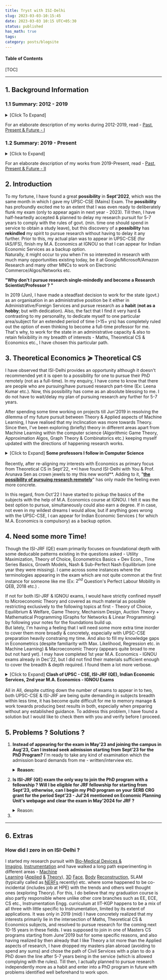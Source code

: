 ```yaml
---
title: Tryst with ISI-Delhi
slug: 2023-03-03-10:15:45
date: 2023-03-03 10:15 UTC+05:30
status: published
has_math: true
tags:
category: posts/blogsite
---
```


<h4>Table of Contents</h4>
[TOC]

---

## 1. Background Information

### 1.1 Summary: 2012 - 2019

<details>
<summary>[Click To Expand]</summary>
<p>
<img src="/images/2012-2019.png" alt></img>
<em>please open the image in a new tab for better clarity</em>
</p>
</details>

For an elaborate description of my works during 2012-2019, read - [Past, Present & Future - I](link://slug/2023-02-23-17:38:35)


### 1.2 Summary: 2019 - Present

<details>
<summary>[Click to Expand]</summary>
<p>
<img src="/images/2019%20-%20Present.png" alt></img>
<em>please open the image in a new tab for better clarity</em>
</p>
</details>

For an elaborate description of my works from 2019-Present, read - [Past, Present & Future - II](link://slug/2023-03-01-16:30:39)



## 2. Introduction 

To my fortune, I have found a great **possibility** in **Sept'2022**, which was the same month in which I gave my UPSC-CSE (Mains) Exam. The **possibility** has profoundly excited me to an extent that I was even ready to deliberately flunk my exam (only to appear again in next year - 2023). Till then, I have half-heartedly accepted & planned to delay my research pursuit for 5-7 years to comply with the rules of govt. (min. time one should spend in service to obtain a study leave), but this discovery of a **possibility** has **rekindled** my spirit to pursue research without having to delay it any further. Prior to this, my actual plan was to appear in UPSC-CSE (for IAS/IFS), finish my M.A. Economics at IGNOU so that I can appear for Indian Economic Services as a backup option.  
Naturally, it might occur to you when I'm so interested in research with much many opportunities existing today, be it at Google/Microsoft/Amazon Research and many other MNCs to work on Electronic Commerce/Algos/Networks etc. 

**"Why don't I pursue research single-mindedly and become a Research Scientist/Professor ? "** 

In 2019 (Jun), I have made a steadfast decision to work for the state (govt.) as an organisation in an administrative position be it either in Administrative/Foreign Services and pursue research as a **habit** (**not as a hobby**; but with dedication). Also, the fact that I find it very hard & contrasting to my personality, to dedicate myself to one particular area/subject for an extended period of time (>15+ yrs) has completely ruled out the option of even thinking to become a full-time professor for me. That's why, to work for the state in an administrative capacity & also to retain felixibility in my breadth of interests - Maths, Theoretical CS & Economics etc., I have chosen this particular path.   
  
## 3. Theoretical Economics $\succcurlyeq$ Theoretical CS

I have observed that ISI-Delhi provides an opportunity although it doesn't recommended yet it is open to a possibility for one to pursue their PhD remotely (not as a full-time). In my enquiry, I have come to know that there are people who are pursuing/have pursued research part-time (Ex: Leena Kumar etc.). Now, this possibility has come as an absolute blessing to me. I do not have to wait/delay my plan of pursuing research any further for 5-7 years.   

After spending some time working on projects till Jun'2019 in resolving the dilemma of my future pursuit between Theory & Applied aspects of Machine Learning, I have realised that my inclincation was more towards Theory. Since then, I've been exploring (briefly) theory in different areas apart from Machine Learning within the computer science (Algorithmic Game Theory, Approximation Algos, Graph Theory & Combinatorics etc.) keeping myself updated with the directions of happening research works. 
<br>
<details>
<summary> [Click to Expand] <strong>Some professors I follow in Computer Science</strong></summary>
<br>
Prahlad Harsha & Othrs. at TIFR, Siddharth Barman (Fair Division) at IISC & groups working at Google & Microsoft Research in India, U.Penn (Sampath Kannan), UW (Anna Karlin, Sebastian Beubeck, Yin-tat-Lee etc.), UCSD (UIUC (Jugal Garg, Ruta Mehta etc.), Princeton (Matt Weinberg etc.), Harvard (Madhusudhan etc.), CMU (Pradeep Ravikumar, Venkatesh Guruswami etc.) and many other groups at MIT (Constantis Daskalias etc.), Columbia (Tim Roughgarden etc.), UW-Madison (Nowak, Suchi Chawla moved to UT-Austin etc.), Stanford (Andrea Montanari, etc.) & people at many others places - UWaterloo, Toronto, Oxford, ETHZ, EPFL etc.
<br>
</details>
<br>
Recently, after re-aligning my interests with Economics as primary focus from Theoretical CS in Sept'22,  **I have found ISI-Delhi with You & Prof. Arunava Sen as crown jewels to my this new world**. Adding to it, "<ins><strong>the possibility of pursuing research remotely</strong></ins>" has only made the feeling even more concrete. 

In this regard, from Oct'22 I have started to pickup the basics of the subjects with the help of M.A. Economics course at IGNOU. I felt it was the best option to pursue, simultaneously could also earn a degree. If in case, not even in my wildest dreams I would allow, but if anything goes wrong with the UPSC-CSE, I can appear for Indian Economic Services ( for which M.A. Economics is compulsory) as a backup option. 

## 4. Need some more Time! 

Though the ISI-JRF (QE) exam primarily focuses on foundational depth with some deducable patterns existing in the questions asked - Utility Maximization, Theory of Choice, Econometrics Basics + Dev Econ., Time Series Basics, Growth Models, Nash & Sub-Perfect Nash Equilibrium (one year they were missing). I came across some instances where the terminologies appearing in the exam which are not quite common at the first instance for someone like me (Ex: $2^{nd}$ Question's Perfect Labour Mobility in QEB, 2018 etc.) .

If not for both ISI-JRF & IGNOU exams, I would have strictly confined myself to Microeconomic Theory and covered as much material as possible restricting exclusively to the following topics at first - Theory of Choice, Equilibrium & Welfare, Game Theory, Mechanism Design, Auction Theory + Mathematical Programming (Graphs for Networks & Linear Programming) by following your notes for the foundations build up.  
But lately, I'm having a feeling that I will need some more extra time inorder to cover them more broadly & concretely, especially with UPSC-CSE preparation heavily constraing my time. And also to  fill my knowledge gaps in Econometrics (despite familiarity with Max. Likelihood, Regression etc. in Machine Learning) & Macroeconomic Theory (appears quite broad to me but not hard yet). I may have completed 1st year M.A. Economics - IGNOU exams already in Dec'22, but I did not find their materials sufficient enough to cover the breadth & depth required. I found them a lot more verbose.
<br>
<details>
<summary>[Click to Expand] <strong>Clash of UPSC - CSE, ISI-JRF (QE), Indian Economic Services, 2nd year M.A. Economics - IGNOU Exams </strong></summary>
<br>
UPSC-CSE being primarily a memory-based exam and me aiming for securing a top-rank in it, a major portion of my day-time gets consumed by it, in addition its Mathematics Syllabus is more wider than deeper (almost equivalent to M.Sc Level). If it is not for Mathematics & its vast syllabus (advantage is fetches more marks), UPSC-CSE would have been much easier to be done away with.
All of the exams happening around the same months is making it quite difficult for me to optimally allocate my attention & memory to obtain the best results in all. To my luck/bad-luck 2nd year M.A. Economics exams of IGNOU and Indian Economic Services are clashing with the exam dates, preparation for these two has been demanding a lot of my head memory more than others, both of them are verbose. <br>
So, for their sheer size in material and also clashing of dates, I have decided not to appear for Indian Economic Services Exam this year & postponed my plan to give my 2nd year M.A. Economics exams of IGNOU to Dec'2023. <br>
With this, only two exams remain - UPSC-CSE (Prelims in May'23 & Mains in Sept'23) & ISI-JRF (in May'23) to tackle currently, yet both being in May'2023 (UPSC - Prelims) with contrasting demands of the subjects, especially memory management which is heaviy required for UPSC-CSE. In addition to this, QEA of ISI-JRF (QE) requires Probability & Statistics, Optimization etc. (though not very deeply), UPSC-CSE (Maths) held in Sept'23 demands primary focus on ODEs, PDEs, Mathematical Physics - Mechanics, Fluid Dynamics, Group Theory, Real Analysis etc., with only Linear Algebra & Calculus being common to both.
<br>
</details>
<br>
All in All, despite cutting down the number of exams to appear in to two, both UPSC-CSE & ISI-JRF are being quite demanding in subjects breadth within less time, it has become quite difficult for me to memory manage & work towards producing best results in both, especially when preparing without any established guidance. To address this problem, I have found a solution but I would like to check them with you and verify before I proceed. 

## 5. Problems ? Solutions ?

1. **Instead of appearing for the exam in May'23 and joining the campus in Aug'23, Can I instead seek admission starting from Sept'23 for the PhD Program?** I'm ready to take any kind of examination which the admission board demands from me - written/interview etc.
   <details>
   <summary><strong>Reason:</strong></summary>
   Since, it is being difficult to memory manage for both exams UPSC-CSE & ISI-JRF being held in May'23. In this regard, taking note of the exception that exists on ISI's - Economics Planning Unit webpage attached below. Can I seek an admission instead by taking the examination whichever the admission board puts me to starting from Sept'23 ? 
   <img src"/images/JRF%20Webpage.png"></img>
   <br>
   By doing this, I can provide maximum attention inorder to <strong>secure a top-rank in UPSC-CSE</strong> with its written exams finishing in Sept'23. Also, this would provide me more than enough time (since I have only started in Oct'22) to concretely establish my foundations strongly in Micro Theory - Choice, Equilibrium  & Welfare, Game Theory, Mechanism Design,  Auctions & Network Theory. Additionally, this will also provide me enough time to fill my knowledge gaps in Econometrics & Macro Theory (based on micro elements) lot more beyond the demands of the ISI-JRF Exam. 
   <br>
   Above all, this will provide me enough time to go through some recent papers and understand more concretely current research directions and demands. 
   By getting done away with UPSC-CSE - securing a top-rank, I can whole-heartedly be able to dedicate myself to research without having to worry about career and family anymore. 
   </details>
2. **Is ISI-JRF (QE) exam the only way to join the PhD program with a fellowship ? Will I be eligible for JRF fellowship for starting from Sept'23, otherwise, can I begin my PhD program on your SERB CRG grant for the period Sept'23 - Jul'24 mentioned on Economic Planning Unit's webpage and clear the exam in May'2024 for JRF ?** 
   <details>
   <summary>Reason:</summary>
   
   </details>
3. 


---

## 6. Extras 

### How did I zero in on ISI-Delhi ?

I started my research pursuit with [Bio-Medical Devices & Imaging](https://drive.google.com/file/d/1baLe5P9N5wIfxbIhuJDW9uw_jOTpaQQU/view?usp=sharing), [Instrumentation](https://drive.google.com/file/d/1IwRRM0X6Xsn-6FphBChUmscy894OCHYl/view) and have walked a long path experimenting in different areas - [Machine Learning](https://drive.google.com/file/d/1LS3Y6dzPuQ-YZN2ZHMHlZPWwNeGkSEyo/view?usp=sharing) ([Applied](https://github.com/anhttran/3dmm_cnn) [&](https://drive.google.com/drive/folders/1y33JUi8W0MT1X8cHpywhF-WbSSGmsKKO?usp=sharing) [Theory](https://drive.google.com/file/d/1hmHOy27Xk3FgPk-aof9BHi59bLE3XmL4/view)), [3D](https://arxiv.org/pdf/1612.00523v1.pdf) [Face](https://flame.is.tue.mpg.de/), [Body](https://smpl-x.is.tue.mpg.de/) [Reconstruction](https://grail.cs.washington.edu/projects/AudioToObama/), SLAM (typically called as [NERFs](https://grail.cs.washington.edu/projects/personnerf/) recently) etc. where some happened to be co-incidental (includes job at HPE) with the trends and others well thought ones (exploring Theory). For this, I do believe that my graduation course is also partly responsible where unlike other core branches such as EE, ECE, CS etc., Instrumentation Engg. curriculum at IIT-KGP happens to be a mix of all three with little specific to Instrumentation, limited by its extent of applications. It was only in 2019 (mid) I have concretely realized that my interests primarily lie in the intersection of Maths, Theoretical CS & Economics subjects, and resolved to pursue research for the coming next 10-15 years in these fields. I was supposed to join in one of Masters CS programs starting from June'2019 but for some specific reasons, and also having realized by then already that I like Theory a lot more than the Applied aspects of research, I have dropped my masters plan abroad (avoiding to spend any sums) and chose the path of Civil Services with a plan to do a PhD down the line after 5-7 years being in the service (which is allowed complying with the rules). Till then, I actually planned to pursue research independently more as a habit and enter into a PhD program in future with problems identified well beforehand to work upon.


